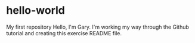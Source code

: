 # hello-world
My first repository
Hello, I'm Gary.  I'm working my way through the Github tutorial and creating this exercise README file.
